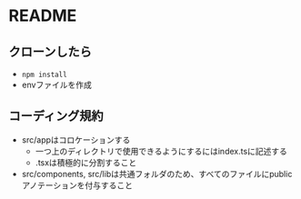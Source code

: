 # README

## クローンしたら
- `npm install`
- envファイルを作成

## コーディング規約
- src/appはコロケーションする
  - 一つ上のディレクトリで使用できるようにするにはindex.tsに記述する
  - .tsxは積極的に分割すること
- src/components, src/libは共通フォルダのため、すべてのファイルにpublicアノテーションを付与すること
